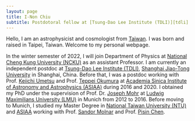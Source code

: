 ```yaml
---
layout: page
title: I-Non Chiu
subtitle: Postdotoral fellow at [Tsung-Dao Lee Institute (TDLI)][tdli]
---
```


Hello, I am an astrophysicist and cosmologist from [Taiwan][taiwan]. I was born and raised in Taipei, Taiwan. Welcome to my personal webpage.

In the winter semester of 2022, I will join Department of Physics at [National Cheng Kung University (NCKU)][ncku] as an assistant Professor.
I am currently an independent postdoc at [Tsung-Dao Lee Institute (TDLI)][tdli], [Shanghai Jiao-Tong University][sjtu] in Shanghai, China.
Before that, I was a postdoc working with Prof. [Keiichi Umetsu][keiichi] and Prof. [Teppei Okumura][teipei]
at [Academia Sinica Institute of Astronomy and Astrophysics (ASIAA)][asiaa] during 2016 and 2020.
I obtained my PhD under the supervision of Prof. Dr. [Joseph Mohr][mohr] at [Ludwig Maximilians University (LMU)][lmu] in Munich from 2012 to 2016.
Before moving to Munich, I studied my Master Degree in [National Taiwan University (NTU)][ntu] and [ASIAA][asiaa] working with
Prof. [Sandor Molnar][sandor] and Prof. [Pisin Chen][pisin].

[taiwan]:https://en.wikipedia.org/wiki/Taiwan
[keiichi]:http://idv.sinica.edu.tw/keiichi/index.php
[teipei]:http://idv.sinica.edu.tw/teppei/
[mohr]:https://www.imprs-astro.mpg.de/content/prof-dr-joseph-mohr
[sandor]:https://www.asiaa.sinica.edu.tw/people/cv.php?i=sandor
[pisin]:https://lecospa.ntu.edu.tw/person/pisin-chen/

[ncku]:https://www.phys.ncku.edu.tw/en/
[tdli]:https://tdli.sjtu.edu.cn/
[sjtu]:http://astro.sjtu.edu.cn/en/home
[asiaa]:https://www.asiaa.sinica.edu.tw/
[lmu]:https://www.uni-muenchen.de/index.html
[ntu]:http://www.ntu.edu.tw/english/index.html

[cv]:res.pdf


